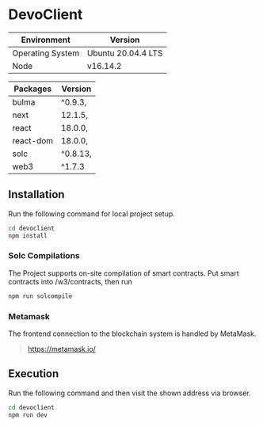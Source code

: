 # DevoClient

| Environment| Version|
|-|-|
Operating System    | Ubuntu 20.04.4 LTS
Node                | v16.14.2


| Packages | Version |
|-|-|
bulma | ^0.9.3,
next | 12.1.5,
react | 18.0.0,
react-dom | 18.0.0,
solc | ^0.8.13,
web3 | ^1.7.3

## Installation

Run the following command for local project setup.
```sh
cd devoclient
npm install
```
### Solc Compilations
The Project supports on-site compilation of smart contracts. Put smart contracts into /w3/contracts, then run
```sh
npm run solcompile
```

### Metamask
The frontend connection to the blockchain system is handled by MetaMask.
> https://metamask.io/


## Execution
Run the following command and then visit the shown address via browser.
```sh
cd devoclient
npm run dev
```